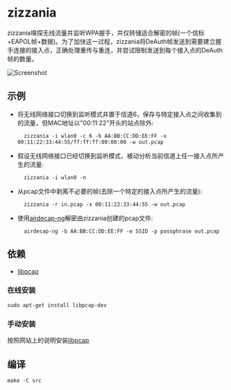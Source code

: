 zizzania
========

zizzania嗅探无线流量并监听WPA握手，并仅转储适合解密的帧(一个信标+EAPOL帧+数据)。为了加快这一过程，zizzania将DeAuth帧发送到需要建立握手连接的接入点，正确处理重传与重连，并尝试限制发送到每个接入点的DeAuth帧的数量。

![Screenshot](https://i.imgur.com/zGxPSTE.png)

示例
--------

* 将无线网络接口切换到监听模式并置于信道6，保存与特定接入点之间收集到的流量，但MAC地址以"00:11:22"开头的站点除外:

        zizzania -i wlan0 -c 6 -b AA:BB:CC:DD:EE:FF -x 00:11:22:33:44:55/ff:ff:ff:00:00:00 -w out.pcap

* 假设无线网络接口已经切换到监听模式，被动分析当前信道上任一接入点所产生的流量:

        zizzania -i wlan0 -n

* 从pcap文件中剥离不必要的帧(去除一个特定的接入点所产生的流量):

        zizzania -r in.pcap -x 00:11:22:33:44:55 -w out.pcap

* 使用[airdecap-ng][aircrack-ng]解密由zizzania创建的pcap文件:

        airdecap-ng -b AA:BB:CC:DD:EE:FF -e SSID -p passphrase out.pcap

依赖
------------

* [libpcap][libpcap]

### 在线安装

    sudo apt-get install libpcap-dev

### 手动安装

按照网站上的说明安装[libpcap][libpcap]

编译
-----

    make -C src


[aircrack-ng]: http://www.aircrack-ng.org
[libpcap]: http://www.tcpdump.org
